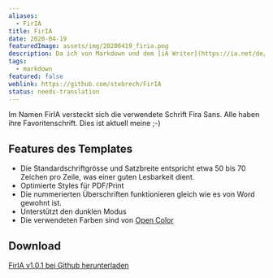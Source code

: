 ```yaml
---
aliases:
  - FirIA
title: FirIA
date: 2020-04-19
featuredImage: assets/img/20200419_firia.png
description: Da ich von Markdown und dem [iA Writer](https://ia.net/de/writer) begeistert bin, habe ich das iA Writer Template **FirIA** entwickelt. Im Namen FirIA versteckt sich die verwendete Schrift Fira Sans.
tags:
  - markdown
featured: false
weblink: https://github.com/stebrech/FirIA
status: needs-translation
---
```

Im Namen FirIA versteckt sich die verwendete Schrift Fira Sans. Alle haben ihre Favoritenschrift. Dies ist aktuell meine ;-)

## Features des Templates

- Die Standardschriftgrösse und Satzbreite entspricht etwa 50 bis 70 Zeichen pro Zeile, was einer guten Lesbarkeit dient.
- Optimierte Styles für PDF/Print
- Die nummerierten Überschriften funktionieren gleich wie es von Word gewohnt ist.
- Unterstützt den dunklen Modus
- Die verwendeten Farben sind von [Open Color](https://github.com/yeun/open-color)

## Download

[FirIA v1.0.1 bei Github herunterladen](https://github.com/stebrech/FirIA/releases/tag/v1.0.1)

